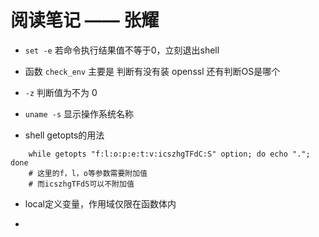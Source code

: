 # 阅读笔记 —— 张耀

- `set -e` 若命令执行结果值不等于0，立刻退出shell
- 函数 `check_env` 主要是 判断有没有装 openssl 还有判断OS是哪个
- `-z` 判断值为不为 0

- `uname -s` 显示操作系统名称
- shell getopts的用法

```shell
	while getopts "f:l:o:p:e:t:v:icszhgTFdC:S" option; do echo "."; done
	# 这里的f，l，o等参数需要附加值
	# 而icszhgTFdS可以不附加值
```

- local定义变量，作用域仅限在函数体内

- 

